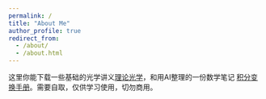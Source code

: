 ```yaml
---
permalink: /
title: "About Me"
author_profile: true
redirect_from: 
  - /about/
  - /about.html
---
```


这里你能下载一些基础的光学讲义[理论光学](../assets/理论光学_CLDeng.pdf)，和用AI整理的一份数学笔记 [积分变换手册](../assets/积分变换手册.pdf)。需要自取，仅供学习使用，切勿商用。
